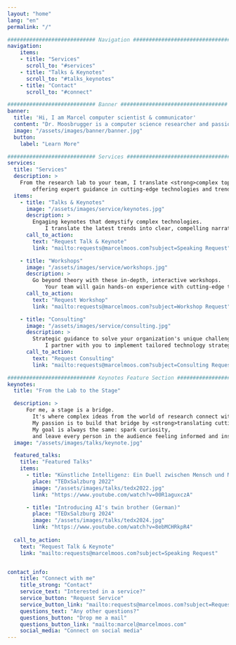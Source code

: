 ```yaml
---
layout: "home"
lang: "en"
permalink: "/"

############################ Navigation ##################################
navigation:
    items:
    - title: "Services"
      scroll_to: "#services"
    - title: "Talks & Keynotes"
      scroll_to: "#talks_keynotes"
    - title: "Contact"
      scroll_to: "#connect"

############################ Banner ##################################
banner:
  title: 'Hi, I am Marcel computer scientist & communicator' 
  content: "Dr. Moosbrugger is a computer science researcher and passionate science communicator."
  image: "/assets/images/banner/banner.jpg"
  button:
    label: "Learn More"

############################ Services ##################################
services:
  title: "Services"
  description: >
    From the research lab to your team, I translate <strong>complex topics into actionable knowledge</strong>,
        offering expert guidance in cutting-edge technologies and trends to empower your team, organization, and audience.
  items:
    - title: "Talks & Keynotes"
      image: "/assets/images/service/keynotes.jpg"
      description: >
        Engaging keynotes that demystify complex technologies.
            I translate the latest trends into clear, compelling narratives that inform and inspire your audience.
      call_to_action:
        text: "Request Talk & Keynote"
        link: "mailto:requests@marcelmoos.com?subject=Speaking Request"

    - title: "Workshops"
      image: "/assets/images/service/workshops.jpg"
      description: >
        Go beyond theory with these in-depth, interactive workshops.
            Your team will gain hands-on experience with cutting-edge tools, equipping them with the practical skills needed to innovate and excel.
      call_to_action:
        text: "Request Workshop"
        link: "mailto:requests@marcelmoos.com?subject=Workshop Request"

    - title: "Consulting"
      image: "/assets/images/service/consulting.jpg"
      description: >
        Strategic guidance to solve your organization's unique challenges.
            I partner with you to implement tailored technology strategies, turning your company's potential into measurable results.
      call_to_action:
        text: "Request Consulting"
        link: "mailto:requests@marcelmoos.com?subject=Consulting Request"

############################ Keynotes Feature Section ###########################
keynotes:
  title: "From the Lab to the Stage"

  description: >
      For me, a stage is a bridge.
        It's where complex ideas from the world of research connect with the curiosity of a live audience.
        My passion is to build that bridge by <strong>translating cutting-edge science into engaging stories and clear, compelling insights</strong>.
        My goal is always the same: spark curiosity,
        and leave every person in the audience feeling informed and inspired.
  image: "/assets/images/talks/keynote.jpg"

  featured_talks:
    title: "Featured Talks"
    items:
      - title: "Künstliche Intelligenz: Ein Duell zwischen Mensch und Maschine? (German)"
        place: "TEDxSalzburg 2022"
        image: "/assets/images/talks/tedx2022.jpg"
        link: "https://www.youtube.com/watch?v=00R1aguxczA"

      - title: "Introducing AI's twin brother (German)"
        place: "TEDxSalzburg 2024"
        image: "/assets/images/talks/tedx2024.jpg"
        link: "https://www.youtube.com/watch?v=8ebMCHRkpR4"
  
  call_to_action:
    text: "Request Talk & Keynote"
    link: "mailto:requests@marcelmoos.com?subject=Speaking Request"


contact_info:
    title: "Connect with me"
    title_strong: "Contact"
    service_text: "Interested in a service?"
    service_button: "Request Service"
    service_button_link: "mailto:requests@marcelmoos.com?subject=Request Service"
    questions_text: "Any other questions?"
    questions_button: "Drop me a mail"
    questions_button_link: "mailto:marcel@marcelmoos.com"
    social_media: "Connect on social media"
---
```

